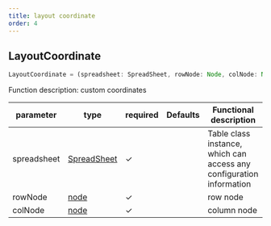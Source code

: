 ```yaml
---
title: layout coordinate
order: 4
---
```


## LayoutCoordinate

```js
LayoutCoordinate = (spreadsheet: SpreadSheet, rowNode: Node, colNode: Node) => void
```

Function description: custom coordinates

| parameter   | type                                             | required | Defaults | Functional description                                               |
| ----------- | ------------------------------------------------ | -------- | -------- | -------------------------------------------------------------------- |
| spreadsheet | [SpreadSheet](/docs/api/basic-class/spreadsheet) | ✓        |          | Table class instance, which can access any configuration information |
| rowNode     | [node](/docs/api/basic-class/node)               | ✓        |          | row node                                                             |
| colNode     | [node](/docs/api/basic-class/node)               | ✓        |          | column node                                                          |
